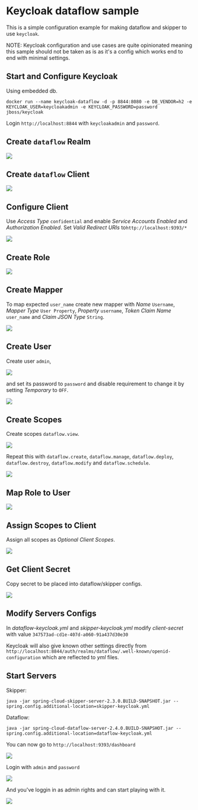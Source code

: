 # Keycloak dataflow sample
This is a simple configuration example for making dataflow and skipper
to use `keycloak`.

NOTE: Keycloak configuration and use cases are quite opinionated
      meaning this sample should not be taken as is as it's a config
      which works end to end with minimal settings.

## Start and Configure Keycloak
Using embedded db.
```
docker run --name keycloak-dataflow -d -p 8844:8080 -e DB_VENDOR=h2 -e KEYCLOAK_USER=keycloakadmin -e KEYCLOAK_PASSWORD=password jboss/keycloak
```

Login `http://localhost:8844` with `keycloakadmin` and `password`.

## Create `dataflow` Realm
![](images/create-realm.png)

## Create `dataflow` Client
![](images/add-client.png)

## Configure Client
Use _Access Type_ `confidential` and enable _Service Accounts Enabled_
and _Authorization Enabled_. Set _Valid Redirect URIs_
to`http://localhost:9393/*`

![](images/configure-client.png)

## Create Role
![](images/create-role.png)

## Create Mapper
To map expected `user_name` create new mapper with _Name_ `Username`, _Mapper Type_ `User Property`, _Property_ `username`, _Token Claim Name_ `user_name` and _Claim JSON Type_ `String`.

![](images/create-mapper.png)

## Create User
Create user `admin`,

![](images/create-user.png)

and set its password to `password` and disable requirement to change
it by setting _Temporary_ to `OFF`.

![](images/user-password.png)

## Create Scopes
Create scopes `dataflow.view`.

![](images/create-scope-view.png)

Repeat this with `dataflow.create`, `dataflow.manage`,
`dataflow.deploy`, `dataflow.destroy`, `dataflow.modify` and `dataflow.schedule`.

![](images/scopes-created.png)

## Map Role to User
![](images/assign-admin-role.png)

## Assign Scopes to Client
Assign all scopes as _Optional Client Scopes_.

![](images/assign-scopes.png)

## Get Client Secret
Copy secret to be placed into dataflow/skipper configs.

![](images/client-secret.png)

## Modify Servers Configs
In _dataflow-keycloak.yml_ and _skipper-keycloak.yml_
modify _client-secret_ with value `347573ad-cd1e-407d-a060-91a437d30e30`

Keycloak will also give known other settings directly from
`http://localhost:8844/auth/realms/dataflow/.well-known/openid-configuration` which are reflected to _yml_ files.

## Start Servers
Skipper:
```
java -jar spring-cloud-skipper-server-2.3.0.BUILD-SNAPSHOT.jar --spring.config.additional-location=skipper-keycloak.yml
```
Dataflow:
```
java -jar spring-cloud-dataflow-server-2.4.0.BUILD-SNAPSHOT.jar --spring.config.additional-location=dataflow-keycloak.yml
```

You can now go to `http://localhost:9393/dashboard`

![](images/dataflow-1.png)

Login with `admin` and `password`

![](images/dataflow-2.png)

And you've loggin in as admin rights and can start playing with it.

![](images/dataflow-3.png)
